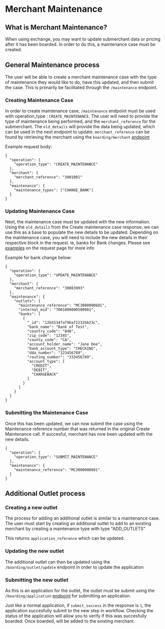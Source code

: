 # Merchant Maintenance

## What is Merchant Maintenance?

When using exchange, you may want to update submerchant data or pricing after it has been boarded. In order to do this, a maintenance case must be created.

## General Maintenance process

The user will be able to create a merchant maintenance case with the type of maintenance they would like to do, have this updated, and then submit the case.
This is primarily be facilitated through the `/maintenance` endpoint.

### Creating Maintenance Case

In order to create maintenance case, `/maintenance` endpoint must be used with operation_type : `CREATE_MAINTENANCE`. The user will need to provide the type of maintenance being performed, and the `merchant_reference` for the submerchant. 
The `old_details` will provide the data being updated, which can be used in the next endpoint to update.
`merchant_reference` can be found by retrieving the merchant using the `boarding/merchant` [endpoint](../api/?type=post&path=/boarding/////merchant)

Example request body:
```
{
  "operation": {
    "operation_type": "CREATE_MAINTENANCE"
  },
  "merchant": {
    "merchant_reference": "3001001"
  },
  "maintenance": {
    "maintenance_types": ["CHANGE_BANK"]
  }
}
```
### Updating Maintenance Case

Next, the maintenance case must be updated with the new information. Using the `old_details` from the Create maintenance case response, we can use this as a base to populate the new details to be updated.
Depending on the maintenance case, you will need to include the new details in their respective block in the request. ie, banks for Bank changes. Please see [examples](../api/?type=post&path=//maintenance) on the request page for more info

Example for bank change below:
```
{
  "operation": {
    "operation_type": "UPDATE_MAINTENANCE"
  },
  "merchant": {
    "merchant_reference": "30083993"
  },
  "maintenance": {
    "outlets": {
      "maintenance_reference": "MC3000000601",
      "internal_mid": "7001000000500001",
      "banks": [
        {
          "_id": "12b5534faf9baf2232bb23c",
          "bank_name": "Bank of Test",
          "country_code": "840",
          "zip_code": "12345",
          "county_code": "CA",
          "account_holder_name": "Jane Doe",
          "bank_account_type": "CHECKING",
          "dda_number": "123456789",
          "routing_number": "333456789",
          "account_type": [
            "CREDIT",
            "DEBIT",
            "CHARGEBACK"
          ]
        }
      ]
    }
  }
}
```
### Submitting the Maintenance Case

Once this has been updated, we can now submit the case using the Maintenance reference number that was returned in the original Create Maintenance call. If succesful, merchant has now been updated with the new details.
```
{
  "operation": {
    "operation_type": "SUBMIT_MAINTENANCE"
  },
  "maintenance": {
    "maintenance_reference": "MC3000000601"
  }
}

```
## Additional Outlet process

### Creating a new outlet

The process for adding an additional outlet is similar to a maintenance case. The user must start by creating an additional outlet to add to an existing merchant by creating a maintenance type with type "ADD_OUTLETS"

This returns `application_reference` which can be updated.

### Updating the new outlet

The additional outlet can then be updated using the `/boarding/outlet/update` endpoint in order to update the application

### Submitting the new outlet

As this is an application for the outlet, the outlet must be submit using the `/boarding/application` [endpoint](../api/?type=post&path=/boarding//application) for submitting an application.

Just like a normal application, if `submit_success` in the response is `1`, the application succesfully submit to the new step in workflow. Checking the status of the application will allow you to verify if this was succesfully boarded. Once boarded, will be added to the existing merchant.
